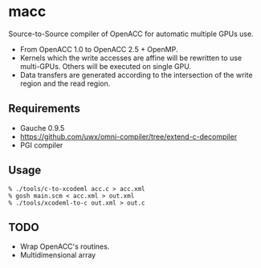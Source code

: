 # macc

Source-to-Source compiler of OpenACC for automatic multiple GPUs use.

- From OpenACC 1.0 to OpenACC 2.5 + OpenMP.
- Kernels which the write accesses are affine will be rewritten to use multi-GPUs. Others will be executed on single GPU.
- Data transfers are generated according to the intersection of the write region and the read region.

## Requirements
* Gauche 0.9.5
* https://github.com/uwx/omni-compiler/tree/extend-c-decompiler
* PGI compiler

## Usage
```
% ./tools/c-to-xcodeml acc.c > acc.xml
% gosh main.scm < acc.xml > out.xml
% ./tools/xcodeml-to-c out.xml > out.c
```

## TODO
- Wrap OpenACC's routines.
- Multidimensional array
